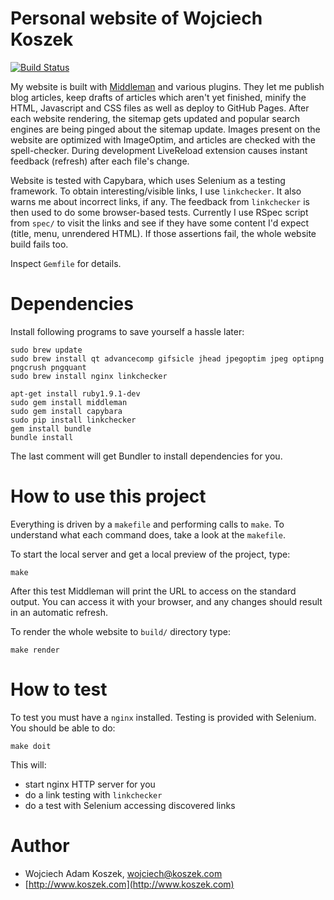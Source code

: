 # Personal website of Wojciech Koszek

[![Build Status](https://travis-ci.org/wkoszek/me.svg?branch=master)](https://travis-ci.org/wkoszek/me)

My website is built with [Middleman](http://www.middlemanapp.com) and
various plugins. They let me publish blog articles, keep drafts of articles
which aren't yet finished, minify the HTML, Javascript and CSS files as well
as deploy to GitHub Pages. After each website rendering, the sitemap gets
updated and popular search engines are being pinged about the sitemap
update. Images present on the website are optimized with ImageOptim, and
articles are checked with the spell-checker. During development LiveReload
extension causes instant feedback (refresh) after each file's change.

Website is tested with Capybara, which uses Selenium as a testing framework.
To obtain interesting/visible links, I use `linkchecker`. It also warns me
about incorrect links, if any. The feedback from `linkchecker` is then used
to do some browser-based tests. Currently I use RSpec script from `spec/` to
visit the links and see if they have some content I'd expect (title, menu,
unrendered HTML). If those assertions fail, the whole website build fails
too.

Inspect `Gemfile` for details.

# Dependencies 

Install following programs to save yourself a hassle later:

	sudo brew update
	sudo brew install qt advancecomp gifsicle jhead jpegoptim jpeg optipng pngcrush pngquant
	sudo brew install nginx linkchecker

	apt-get install ruby1.9.1-dev
	sudo gem install middleman
	sudo gem install capybara
	sudo pip install linkchecker
	gem install bundle
	bundle install

The last comment will get Bundler to install dependencies for you.

# How to use this project

Everything is driven by a `makefile` and performing calls to `make`. To
understand what each command does, take a look at the `makefile`.

To start the local server and get a local preview of the project, type:

	make

After this test Middleman will print the URL to access on the standard
output. You can access it with your browser, and any changes should result
in an automatic refresh.

To render the whole website to `build/` directory type:

	make render

# How to test

To test you must have a `nginx` installed. Testing is provided with
Selenium. You should be able to do:

	make doit

This will:

- start nginx HTTP server for you
- do a link testing with `linkchecker`
- do a test with Selenium accessing discovered links

# Author

- Wojciech Adam Koszek, [wojciech@koszek.com](mailto:wojciech@koszek.com)
- [http://www.koszek.com](http://www.koszek.com)
